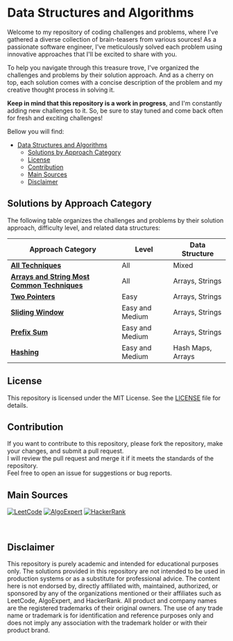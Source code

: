 # Data Structures and Algorithms

Welcome to my repository of coding challenges and problems, where I've gathered a diverse collection of brain-teasers from various sources!
As a passionate software engineer, I've meticulously solved each problem using innovative approaches that I'll be excited to share with you.

To help you navigate through this treasure trove, I've organized the challenges and problems by their solution approach.
And as a cherry on top, each solution comes with a concise description of the problem and my creative thought process in solving it.

**Keep in mind that this repository is a work in progress**, and I'm constantly adding new challenges to it. So, be sure to stay tuned and come back often for fresh and exciting challenges!

Bellow you will find:

<!-- TOC -->
* [Data Structures and Algorithms](#data-structures-and-algorithms)
  * [Solutions by Approach Category](#solutions-by-approach-category)
  * [License](#license)
  * [Contribution](#contribution)
  * [Main Sources](#main-sources)
  * [Disclaimer](#disclaimer)
<!-- TOC -->

## Solutions by Approach Category

The following table organizes the challenges and problems by their solution approach, difficulty level, and related data structures:

| Approach Category                                                                                                                                                                           | Level           | Data Structure    |
|---------------------------------------------------------------------------------------------------------------------------------------------------------------------------------------------|-----------------|-------------------|
| [**All Techniques**](https://github.com/brunoliveiradev/Data_Structures_and_Algorithms/blob/master/src/main/java/dev/brunoliveiradev/techniques)                                            | All             | Mixed             |
| [**Arrays and String Most Common Techniques**](https://github.com/brunoliveiradev/Data_Structures_and_Algorithms/blob/master/src/main/java/dev/brunoliveiradev/techniques/arraysAndStrings) | All             | Arrays, Strings   |
| [**Two Pointers**](https://github.com/brunoliveiradev/Data_Structures_and_Algorithms/blob/master/src/main/java/dev/brunoliveiradev/arraysAndStrings/twoPointers)                            | Easy            | Arrays, Strings   |
| [**Sliding Window**](https://github.com/brunoliveiradev/Data_Structures_and_Algorithms/blob/master/src/main/java/dev/brunoliveiradev/arraysAndStrings/slidingWindow)                        | Easy and Medium | Arrays, Strings   |
| [**Prefix Sum**](https://github.com/brunoliveiradev/Data_Structures_and_Algorithms/blob/master/src/main/java/dev/brunoliveiradev/arraysAndStrings/prefixSum)                                | Easy and Medium | Arrays, Strings   |
| [**Hashing**](https://github.com/brunoliveiradev/Data_Structures_and_Algorithms/blob/master/src/main/java/dev/brunoliveiradev/hashing)                                                      | Easy and Medium | Hash Maps, Arrays |


## License

This repository is licensed under the MIT License. See the [LICENSE](LICENSE) file for details.

## Contribution

If you want to contribute to this repository, please fork the repository, make your changes, and submit a pull request.  
I will review the pull request and merge it if it meets the standards of the repository.  
Feel free to open an issue for suggestions or bug reports.

## Main Sources

[![LeetCode](https://img.shields.io/badge/-LeetCode-da8200?style=for-the-badge&logo=LeetCode&logoColor=ffa116&labelColor=black)](https://leetcode.com/brunoliveiradev/) [![AlgoExpert](https://img.shields.io/badge/-AlgoExpert-626ee3?style=for-the-badge&logo=atom&logoColor=brigthwhite&labelColor=black)](https://www.algoexpert.io/data-structures) [![HackerRank](https://img.shields.io/badge/-HackerRank-050c1b?style=for-the-badge&logo=hackerrank&logoColor=brigthwhite&labelColor=black)](https://www.hackerrank.com/brunoliveiradev)

<br>

## Disclaimer

This repository is purely academic and intended for educational purposes only.
The solutions provided in this repository are not intended to be used in production systems or as a substitute for professional advice.
The content here is not endorsed by, directly affiliated with, maintained, authorized, or sponsored by any of the organizations mentioned or their affiliates such as LeetCode, AlgoExpert, and HackerRank. 
All product and company names are the registered trademarks of their original owners. 
The use of any trade name or trademark is for identification and reference purposes only and does not imply any association with the trademark holder or with their product brand.
